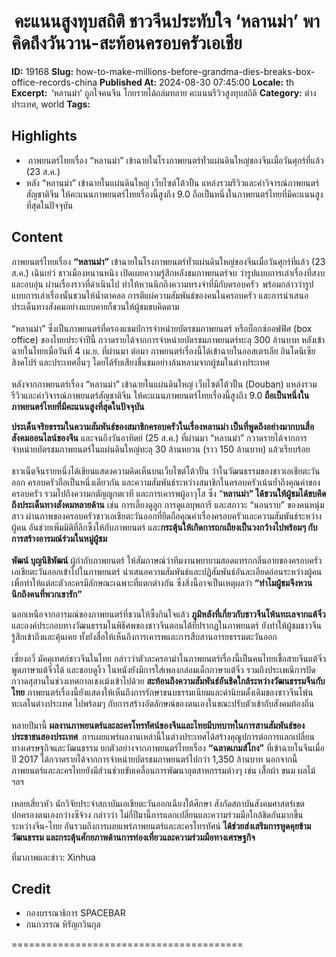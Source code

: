 #  คะแนนสูงทุบสถิติ ชาวจีนประทับใจ ‘หลานม่า’ พาคิดถึงวันวาน-สะท้อนครอบครัวเอเชีย   

**ID:** 19168
**Slug:** how-to-make-millions-before-grandma-dies-breaks-box-office-records-china
**Published At:** 2024-08-30 07:45:00
**Locale:** th
**Excerpt:**  ‘หลานม่า’ ถูกใจคนจีน โกยรายได้ถล่มทลาย คะแนนรีวิวสูงทุบสถิติ 
**Category:** ต่างประเทศ, world
**Tags:** 

## Highlights
-  ภาพยนตร์ไทยเรื่อง “หลานม่า” เข้าฉายในโรงภาพยนตร์ทั่วแผ่นดินใหญ่ของจีนเมื่อวันศุกร์ที่แล้ว (23 ส.ค.) 
- หลัง “หลานม่า” เข้าฉายในแผ่นดินใหญ่ เว็บไซต์โต้วปั้น แหล่งรวมรีวิวและคำวิจารณ์ภาพยนตร์สัญชาติจีน ให้คะแนนภาพยนตร์ไทยเรื่องนี้สูงถึง 9.0 ถือเป็นหนึ่งในภาพยนตร์ไทยที่มีคะแนนสูงที่สุดในปัจจุบัน 

## Content

ภาพยนตร์ไทยเรื่อง **“หลานม่า”** เข้าฉายในโรงภาพยนตร์ทั่วแผ่นดินใหญ่ของจีนเมื่อวันศุกร์ที่แล้ว (23 ส.ค.) เฉินเย่ว์ ชาวเมืองหนานหนิง เปิดเผยความรู้สึกหลังชมภาพยนตร์จบ ว่ารูปแบบการเล่าเรื่องที่สงบและอบอุ่น ผ่านเรื่องราวที่ดำเนินไป ทำให้หวนนึกถึงความทรงจำที่มีกับครอบครัว  พร้อมกล่าวว่ารูปแบบการเล่าเรื่องนั้นชวนให้น้ำตาคลอ การตีแผ่ความสัมพันธ์ของคนในครอบครัว และการนำเสนอประเด็นทางสังคมอย่างแยบคายก็ชวนให้ผู้ชมขบคิดตาม   
   
“หลานม่า” ซึ่งเป็นภาพยนตร์ที่ครองแชมป์การจำหน่ายบัตรชมภาพยนตร์ หรือบ็อกซ์ออฟฟิศ (box office) ของไทยประจำปีนี้ กวาดรายได้จากการจำหน่ายบัตรชมภาพยนตร์ทะลุ 300 ล้านบาท หลังเข้าฉายในไทยเมื่อวันที่ 4 เม.ย. ที่ผ่านมา ต่อมา ภาพยนตร์เรื่องนี้ได้เข้าฉายในออสเตรเลีย อินโดนีเซีย สิงคโปร์ และประเทศอื่นๆ โดยได้รับเสียงชื่นชมอย่างล้นหลามจากผู้ชมในต่างประเทศ   
   
หลังจากภาพยนตร์เรื่อง “หลานม่า” เข้าฉายในแผ่นดินใหญ่ เว็บไซต์โต้วปั้น (Douban) แหล่งรวมรีวิวและคำวิจารณ์ภาพยนตร์สัญชาติจีน ให้คะแนนภาพยนตร์ไทยเรื่องนี้สูงถึง 9.0 **ถือเป็นหนึ่งในภาพยนตร์ไทยที่มีคะแนนสูงที่สุดในปัจจุบัน**

**ประเด็นจริยธรรมในความสัมพันธ์ของสมาชิกครอบครัวในเรื่องหลานม่า เป็นที่พูดถึงอย่างมากบนสื่อสังคมออนไลน์ของจีน** และจนถึงวันอาทิตย์ (25 ส.ค.) ที่ผ่านมา “หลานม่า” กวาดรายได้จากการจำหน่ายบัตรชมภาพยนตร์ในแผ่นดินใหญ่ทะลุ 30 ล้านหยวน (ราว 150 ล้านบาท) แล้วเรียบร้อย   
   
ชาวเน็ตจีนรายหนึ่งได้เขียนแสดงความคิดเห็นบนเว็บไซต์โต้วปั้น ว่าในวัฒนธรรมของชาวเอเชียตะวันออก ครอบครัวถือเป็นหนึ่งเดียวกัน และความสัมพันธ์ระหว่างสมาชิกในครอบครัวเน้นย้ำถึงคุณค่าของครอบครัว รวมไปถึงความกตัญญูกตเวที และการเคารพผู้อาวุโส ซึ่ง “**หลานม่า” ได้ชวนให้ผู้ชมได้ขบคิดถึงประเด็นทางสังคมหลายด้าน** เช่น การเลี้ยงดูลูก การดูแลบุพการี และสภาวะ “นอนราบ” ของคนหนุ่มสาว ผ่านภาพของครอบครัวชาวเอเชียตะวันออกที่ยึดถือคุณค่าเรื่องครอบครัวและความสัมพันธ์ระหว่างผู้คน อันช่วยเพิ่มมิติที่ลึกซึ้งให้กับภาพยนตร์ และ**กระตุ้นให้เกิดการถกเถียงเป็นวงกว้างไปพร้อมๆ กับการสร้างอารมณ์ร่วมในหมู่ผู้ชม**   
   
**พัฒน์ บุญนิธิพัฒน์** ผู้กำกับภาพยนตร์ ให้สัมภาษณ์ว่าทีมงานพยายามสอดแทรกกลิ่นอายของครอบครัวเอเชียตะวันออกเข้าไปในภาพยนตร์ นำเสนอความสัมพันธ์และปฏิสัมพันธ์อันละเอียดอ่อนระหว่างผู้คน เพื่อทำให้แต่ละตัวละครมีลักษณะเฉพาะที่แตกต่างกัน ซึ่งสิ่งนี้อาจเป็นเหตุผลว่า **“ทำไมผู้ชมจึงหวนนึกถึงคนที่พวกเขารัก”**

นอกเหนือจากอารมณ์ของภาพยนตร์ที่ชวนให้ซึ้งกินใจแล้ว **ภูมิหลังที่เกี่ยวกับชาวจีนโพ้นทะเลจากแต้จิ๋ว**และองค์ประกอบทางวัฒนธรรมในพิธีศพของชาวจีนตอนใต้ที่ปรากฏในภาพยนตร์ ยังทำให้ผู้ชมชาวจีนรู้สึกเข้าถึงและคุ้นเคย ทั้งยังสื่อให้เห็นถึงการเคารพและการสืบสานอารยธรรมตะวันออก   
   
เซี่ยงอวี๋ มัคคุเทศก์ชาวจีนในไทย กล่าวว่าตัวละครอาม่าในภาพยนตร์เรื่องนี้เป็นคนไทยเชื้อสายจีนแต้จิ๋ว พูดภาษาแต้จิ๋วได้ และชอบดูงิ้ว ในหนังยังมีการใส่เพลงกล่อมเด็กภาษาแต้จิ๋ว รวมถึงประเพณีการปัดกวาดสุสานในช่วงเทศกาลเชงเม้งเข้าไปด้วย **สะท้อนถึงความสัมพันธ์อันชิดใกล้ระหว่างวัฒนธรรมจีนกับไทย** ภาพยนตร์เรื่องนี้ยังแสดงให้เห็นถึงการรักษาขนบธรรมเนียมและค่านิยมดั้งเดิมของชาวจีนโพ้นทะเลในต่างประเทศ ไปพร้อมๆ กับการสร้างอัตลักษณ์ของตนเองในขณะปรับตัวเข้ากับสังคมท้องถิ่น   
   
หลายปีมานี้ **ผลงานภาพยนตร์และละครโทรทัศน์ของจีนและไทยมีบทบาทในการสานสัมพันธ์ของประชาชนสองประเทศ**  การเผยแพร่ผลงานเหล่านี้ในต่างประเทศได้สร้างคุณูปการต่อการแลกเปลี่ยนทางเศรษฐกิจและวัฒนธรรม ยกตัวอย่างจากภาพยนตร์ไทยเรื่อง **“ฉลาดเกมส์โกง”** ที่เข้าฉายในจีนเมื่อปี 2017 ได้กวาดรายได้จากการจำหน่ายบัตรชมภาพยนตร์ไปกว่า 1,350 ล้านบาท นอกจากนี้ ภาพยนตร์และละครไทยยังมีส่วนช่วยขับเคลื่อนการพัฒนาอุตสาหกรรมต่างๆ เช่น เสื้อผ้า ขนม ผลไม้ ฯลฯ   
   
เหลยเสี่ยวหัว นักวิจัยประจำสถาบันเอเชียตะวันออกเฉียงใต้ศึกษา สังกัดสถาบันสังคมศาสตร์เขตปกครองตนเองกว่างซีจ้วง กล่าวว่า ไม่กี่ปีมานี้การแลกเปลี่ยนและความร่วมมือใกล้ชิดกันมากขึ้นระหว่างจีน-ไทย อันรวมถึงการเผยแพร่ภาพยนตร์และละครโทรทัศน์ **ได้ช่วยส่งเสริมการพูดคุยข้ามวัฒนธรรม และกระตุ้นศักยภาพด้านการท่องเที่ยวและความร่วมมือทางเศรษฐกิจ**

ที่มาภาพและข่าว: Xinhua

## Credit
- กองบรรณาธิการ SPACEBAR
- กนกวรรณ หิรัญกวินกุล


========================================

